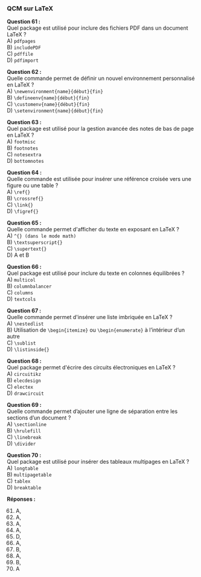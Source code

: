 ### QCM sur LaTeX

**Question 61 :**  
Quel package est utilisé pour inclure des fichiers PDF dans un document LaTeX ?  
A) `pdfpages`  
B) `includePDF`  
C) `pdffile`  
D) `pdfimport`  

**Question 62 :**  
Quelle commande permet de définir un nouvel environnement personnalisé en LaTeX ?  
A) `\newenvironment{name}{début}{fin}`  
B) `\defineenv{name}{début}{fin}`  
C) `\customenv{name}{début}{fin}`  
D) `\setenvironment{name}{début}{fin}`  

**Question 63 :**  
Quel package est utilisé pour la gestion avancée des notes de bas de page en LaTeX ?  
A) `footmisc`  
B) `footnotes`  
C) `notesextra`  
D) `bottomnotes`  

**Question 64 :**  
Quelle commande est utilisée pour insérer une référence croisée vers une figure ou une table ?  
A) `\ref{}`  
B) `\crossref{}`  
C) `\link{}`  
D) `\figref{}`  

**Question 65 :**  
Quelle commande permet d'afficher du texte en exposant en LaTeX ?  
A) `^{} (dans le mode math)`  
B) `\textsuperscript{}`  
C) `\supertext{}`  
D) A et B  

**Question 66 :**  
Quel package est utilisé pour inclure du texte en colonnes équilibrées ?  
A) `multicol`  
B) `columnbalancer`  
C) `columns`  
D) `textcols`  

**Question 67 :**  
Quelle commande permet d'insérer une liste imbriquée en LaTeX ?  
A) `\nestedlist`  
B) Utilisation de `\begin{itemize}` ou `\begin{enumerate}` à l’intérieur d’un autre  
C) `\sublist`  
D) `\listinside{}`  

**Question 68 :**  
Quel package permet d'écrire des circuits électroniques en LaTeX ?  
A) `circuitikz`  
B) `elecdesign`  
C) `electex`  
D) `drawcircuit`  

**Question 69 :**  
Quelle commande permet d’ajouter une ligne de séparation entre les sections d’un document ?  
A) `\sectionline`  
B) `\hrulefill`  
C) `\linebreak`  
D) `\divider`  

**Question 70 :**  
Quel package est utilisé pour insérer des tableaux multipages en LaTeX ?  
A) `longtable`  
B) `multipagetable`  
C) `tablex`  
D) `breaktable`  

**Réponses :**  

61) A, 
62) A, 
63) A, 
64) A, 
65) D, 
66) A, 
67) B, 
68) A, 
69) B, 
70) A  
